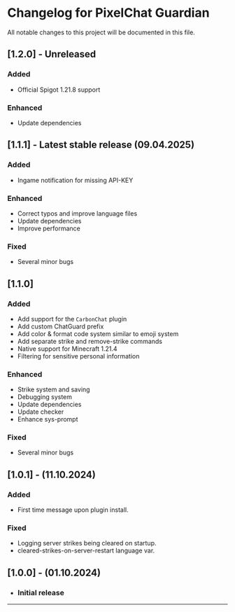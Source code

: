 # Changelog for PixelChat Guardian

All notable changes to this project will be documented in this file.
## [1.2.0] - Unreleased
### Added
- Official Spigot 1.21.8 support

### Enhanced
- Update dependencies


## [1.1.1] - Latest stable release (09.04.2025)

### Added

- Ingame notification for missing API-KEY

### Enhanced

- Correct typos and improve language files
- Update dependencies
- Improve performance

### Fixed

- Several minor bugs

## [1.1.0]

### Added

- Add support for the `CarbonChat` plugin
- Add custom ChatGuard prefix
- Add color & format code system similar to emoji system
- Add separate strike and remove-strike commands
- Native support for Minecraft 1.21.4
- Filtering for sensitive personal information

### Enhanced

- Strike system and saving
- Debugging system
- Update dependencies
- Update checker
- Enhance sys-prompt

### Fixed

- Several minor bugs

## [1.0.1] - (11.10.2024)

### Added

- First time message upon plugin install.

### Fixed

- Logging server strikes being cleared on startup.
- cleared-strikes-on-server-restart language var.

## [1.0.0] - (01.10.2024)

- ### Initial release

---